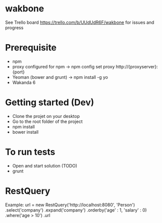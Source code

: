 wakbone
=======
See Trello board https://trello.com/b/UUdUdR6F/wakbone for issues and progress

Prerequisite
=========
* npm
* proxy configured for npm -> npm config set proxy http://{proxyserver}:{port}
* Yeoman (bower and grunt) -> npm install -g yo
* Wakanda 6

Getting started (Dev)
=========
* Clone the projet on your desktop
* Go to the root folder of the project
* npm install
* bower install

To run tests
=========
* Open and start solution (TODO)
* grunt


RestQuery
=========
Example:
url = new RestQuery('http://localhost:8080', 'Person')
	.select('company')
	.expand('company')
	.orderby('age' : 1, 'salary' : 0)
	.where('age > 10')
	.url